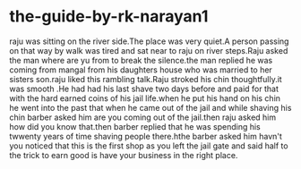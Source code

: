 # the-guide-by-rk-narayan1
raju was sitting on the river side.The place was very quiet.A person passing on that way by walk was tired and sat near to raju on river steps.Raju asked the man where are yu from to break the silence.the man replied he was coming from mangal from his daughters house who was married to her sisters son.raju liked this rambling talk.Raju stroked his chin thoughtfully.it was smooth .He had had his last shave two days before and paid for that with the hard earned coins of his jail life.when he put his hand on his chin he went into the past that when he came out of the jail and while shaving his chin barber asked him are you coming out of the jail.then raju asked him how did you know that.then barber replied that he was spending his twwenty years of time shaving people there.hthe barber asked him havn't you noticed that this is the first shop as you left the jail gate and said half to the trick to earn good is have your business in the right place.
